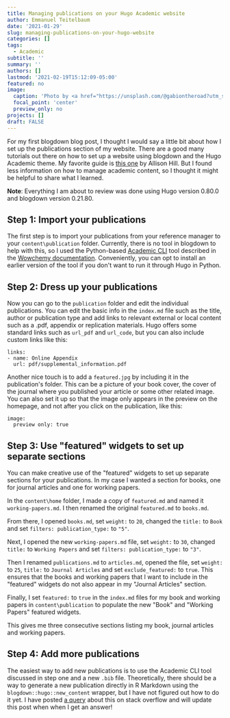 ```yaml
---
title: Managing publications on your Hugo Academic website
author: Emmanuel Teitelbaum
date: '2021-01-29'
slug: managing-publications-on-your-hugo-website
categories: []
tags:
  - Academic
subtitle: ''
summary: ''
authors: []
lastmod: '2021-02-19T15:12:09-05:00'
featured: no
image: 
  caption: 'Photo by <a href="https://unsplash.com/@gabiontheroad?utm_source=unsplash&amp;utm_medium=referral&amp;utm_content=creditCopyText">Gabriella Clare Marino</a> on <a href="https://unsplash.com/s/photos/publications?utm_source=unsplash&amp;utm_medium=referral&amp;utm_content=creditCopyText">Unsplash</a></span>'
  focal_point: 'center'
  preview_only: no
projects: []
draft: FALSE
---
```


For my first blogdown blog post, I thought I would say a little bit about how I set up the publications section of my website. There are a good many tutorials out there on how to set up a website using blogdown and the Hugo Academic theme. My favorite guide is [this one](https://alison.rbind.io/post/new-year-new-blogdown/)  by Allison Hill. But I found less information on how to manage academic content, so I thought it might be helpful to share what I learned. 

**Note**: Everything I am about to review was done using Hugo version 0.80.0 and blogdown version 0.21.80.   

## Step 1: Import your publications

The first step is to import your publications from your reference manager to your `content\publication` folder. Currently, there is no tool in blogdown to help with this, so I used the Python-based [Academic CLI](https://github.com/wowchemy/hugo-academic-cli) tool described in the [Wowchemy documentation](https://wowchemy.com/docs/content/publications/). Conveniently, you can opt to install an earlier version of the tool if you don't want to run it through Hugo in Python.  

## Step 2: Dress up your publications

Now you can go to the `publication` folder and edit the individual publications. You can edit the basic info in the `index.md` file such as the title, author or publication type and add links to relevant external or local content such as a .pdf, appendix or replication materials. Hugo offers some standard links such as `url_pdf` and `url_code`, but you can also include custom links like this:

```
links: 
- name: Online Appendix
  url: pdf/supplemental_information.pdf
```

Another nice touch is to add a `featured.jpg` by including it in the publication's folder. This can be a picture of your book cover, the cover of the journal where you published your article or some other related image. You can also set it up so that the image only appears in the preview on the homepage, and not after you click on the publication, like this: 

```
image: 
  preview only: true  
```

## Step 3: Use "featured" widgets to set up separate sections

You can make creative use of the "featured" widgets to set up separate sections for your publications. In my case I wanted a section for books, one for journal articles and one for working papers. 

In the `content\home` folder, I made a copy of `featured.md` and named it `working-papers.md`. I then renamed the original `featured.md` to `books.md`.  

From there, I opened `books.md`, set `weight:` to `20`, changed the `title:` to `Book` and set `filters: publication_type:` to `"5"`. 

Next, I opened the new `working-papers.md` file, set `weight:` to `30`, changed `title:` to `Working Papers` and set `filters: publication_type:` to  `"3"`.

Then I renamed `publications.md` to `articles.md`, opened the file, set `weight:` to `25`, `title:` to  `Journal Articles` and set `exclude_featured:` to `true`. This ensures that the books and working papers that I want to include in the "featured" widgets do not also appear in my "Journal Articles" section. 

Finally, I set `featured:` to `true` in the `index.md` files for my book and working papers in `content\publication` to populate the new "Book" and "Working Papers" featured widgets. 

This gives me three consecutive sections listing my book, journal articles and working papers. 

## Step 4: Add more publications

The easiest way to add new publications is to use the Academic CLI tool discussed in step one and a new `.bib` file. Theoretically, there should be a way to generate a new publication directly in R Markdown using the `blogdown::hugo::new_content` wrapper, but I have not figured out how to do it yet. I have posted [a query](https://stackoverflow.com/questions/66057149/how-to-add-a-new-publication-to-a-blogdown-academic-themed-website) about this on stack overflow and will update this post when when I get an answer!    
